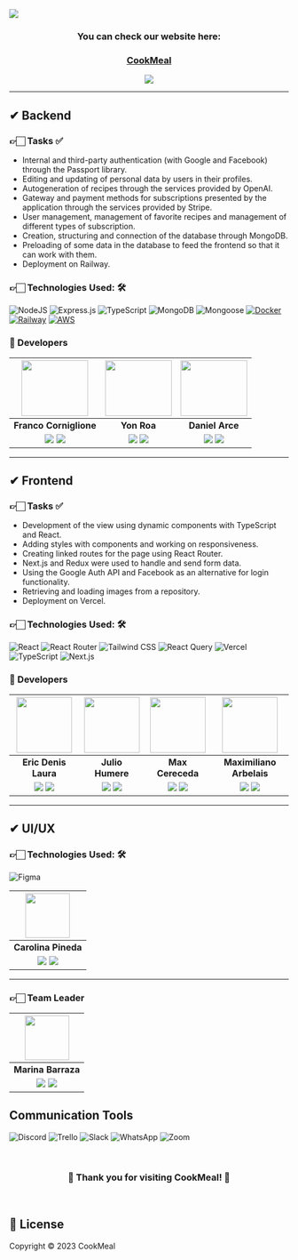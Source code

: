 <img align="center" src="https://i.ibb.co/qDRy7pQ/cookmela.png">

<h3 align="center"><b>You can check our website here:</b></h3>
<h3 align="center"><a href="https://cookmeal.vercel.app/" target="_blank" rel="noopener noreferrer">CookMeal</a></h3>
<p align="center">
  <a href="https://www.canva.com/design/DAFlPX9js9I/FjHwik7wENEGwWTAmOq8QQ/watch?utm_content=DAFlPX9js9I&utm_campaign=designshare&utm_medium=link&utm_source=publishsharelink" target="_blank" rel="noopener noreferrer">
    <img src="https://img.shields.io/badge/Watch%20Video-00C4CC?style=for-the-badge&logo=Canva&logoColor=FFFFFF"/>
  </a>
</p>

<hr/>

## ✔ Backend
### 👉🏻 Tasks ✅

- Internal and third-party authentication (with Google and Facebook) through the Passport library.
- Editing and updating of personal data by users in their profiles.
- Autogeneration of recipes through the services provided by OpenAI.
- Gateway and payment methods for subscriptions presented by the application through the services provided by Stripe.
- User management, management of favorite recipes and management of different types of subscription.
- Creation, structuring and connection of the database through MongoDB.
- Preloading of some data in the database to feed the frontend so that it can work with them.
- Deployment on Railway.

### 👉🏻 Technologies Used: 🛠️

![NodeJS](https://img.shields.io/badge/Node.js-6DA55F?style=for-the-badge&logo=Node.js&logoColor=white) ![Express.js](https://img.shields.io/badge/Express.js-%23404d59.svg?style=for-the-badge&logo=Express&logoColor=%2361DAFB) ![TypeScript](https://img.shields.io/badge/TypeScript-blue.svg?style=for-the-badge&logo=TypeScript&logoColor=white) ![MongoDB](https://img.shields.io/badge/MongoDB-%234ea94b.svg?style=for-the-badge&logo=MongoDB&logoColor=white) ![Mongoose](https://img.shields.io/badge/Mongoose-%2320232a.svg?style=for-the-badge&logo=Mongoose&logoColor=%%2361DAFB) [![Docker](https://img.shields.io/badge/Docker-%232496ED.svg?style=for-the-badge&logo=Docker&logoColor=white)](https://www.docker.com/) [![Railway](https://img.shields.io/badge/Railway-%23000000.svg?style=for-the-badge&logo=Railway&logoColor=white)](https://railway.app/) [![AWS](https://img.shields.io/badge/AWS-%23FF9900.svg?style=for-the-badge&logo=Amazon%20AWS&logoColor=white)](https://aws.amazon.com/)

### 🤝 Developers

| <img src="https://avatars.githubusercontent.com/u/89218100?v=4" width=120 height=100>| <img src="https://avatars.githubusercontent.com/u/91107387?v=4" width=120 height=100>| <img src="https://avatars.githubusercontent.com/u/112012487?v=4" width=120 height=100> | 
|:-:|:-:|:-:|
| **Franco Corniglione** | **Yon Roa** | **Daniel Arce** | 
| <a href="https://github.com/Francormin"><img src="https://img.shields.io/badge/github-%23121011.svg?&style=for-the-badge&logo=github&logoColor=white"/></a> <a href="https://www.linkedin.com/in/franco-corniglione/"><img src="https://img.shields.io/badge/linkedin%20-%230077B5.svg?&style=for-the-badge&logo=linkedin&logoColor=white"/></a> | <a href="https://github.com/yonroa"><img src="https://img.shields.io/badge/github-%23121011.svg?&style=for-the-badge&logo=github&logoColor=white"/></a> <a href="https://www.linkedin.com/in/yompa/"><img src="https://img.shields.io/badge/linkedin%20-%230077B5.svg?&style=for-the-badge&logo=linkedin&logoColor=white"/></a> | <a href="https://github.com/ArceDaniel"><img src="https://img.shields.io/badge/github-%23121011.svg?&style=for-the-badge&logo=github&logoColor=white"/></a> <a href="https://www.linkedin.com/in/jonathandanielarce/"><img src="https://img.shields.io/badge/linkedin%20-%230077B5.svg?&style=for-the-badge&logo=linkedin&logoColor=white"/></a> | 

<hr/>

## ✔ Frontend

### 👉🏻 Tasks ✅

- Development of the view using dynamic components with TypeScript and React.
- Adding styles with components and working on responsiveness.
- Creating linked routes for the page using React Router.
- Next.js and Redux were used to handle and send form data.
- Using the Google Auth API and Facebook as an alternative for login functionality.
- Retrieving and loading images from a repository.
- Deployment on Vercel.

### 👉🏻 Technologies Used: 🛠️
![React](https://img.shields.io/badge/React-149eca?style=for-the-badge&logo=react&logoColor=fff)  ![React Router](https://img.shields.io/badge/React_Router-000?style=for-the-badge&logo=reactrouter&logoColor=fff) ![Tailwind CSS](https://img.shields.io/badge/Tailwind%20CSS-38b2ac?style=for-the-badge&logo=tailwind-css&logoColor=white) ![React Query](https://img.shields.io/badge/React%20Query-ff4154?style=for-the-badge&logo=react&logoColor=white) ![Vercel](https://img.shields.io/badge/vercel%20-%23000000.svg?&style=for-the-badge&logo=vercel&logoColor=white) ![TypeScript](https://img.shields.io/badge/TypeScript-007ACC?style=for-the-badge&logo=typescript&logoColor=white) ![Next.js](https://img.shields.io/badge/Next.js-000000?style=for-the-badge&logo=next.js&logoColor=white) 


### 🤝 Developers
| <img src="https://avatars.githubusercontent.com/u/108999458?v=4" width=100> | <img src="https://avatars.githubusercontent.com/u/92033293?v=4" width=100> | <img src="https://avatars.githubusercontent.com/u/120438097?v=4" width=100> | <img src="https://avatars.githubusercontent.com/u/105481641?v=4" width=100> |
|:-:|:-:|:-:|:-:|
| **Eric Denis Laura** | **Julio Humere** | **Max Cereceda** | **Maximiliano Arbelais** |
| <a href="https://github.com/recover1988"><img src="https://img.shields.io/badge/github-%23121011.svg?&style=for-the-badge&logo=github&logoColor=white"/></a> <a href="https://www.linkedin.com/in/eric-denis-laura-isnado/"><img src="https://img.shields.io/badge/linkedin%20-%230077B5.svg?&style=for-the-badge&logo=linkedin&logoColor=white"/></a> | <a href="https://github.com/Julihumere"><img src="https://img.shields.io/badge/github-%23121011.svg?&style=for-the-badge&logo=github&logoColor=white"/></a> <a href="https://www.linkedin.com/in/juli-humere/"><img src="https://img.shields.io/badge/linkedin%20-%230077B5.svg?&style=for-the-badge&logo=linkedin&logoColor=white"/></a> | <a href="https://github.com/cereceda1991"><img src="https://img.shields.io/badge/github-%23121011.svg?&style=for-the-badge&logo=github&logoColor=white"/></a> <a href="https://www.linkedin.com/in/maxcereceda/"><img src="https://img.shields.io/badge/linkedin%20-%230077B5.svg?&style=for-the-badge&logo=linkedin&logoColor=white"/></a> | <a href="https://github.com/arbelais"><img src="https://img.shields.io/badge/github-%23121011.svg?&style=for-the-badge&logo=github&logoColor=white"/></a> <a href="https://www.linkedin.com/in/arbelaism/"><img src="https://img.shields.io/badge/linkedin%20-%230077B5.svg?&style=for-the-badge&logo=linkedin&logoColor=white"/></a> |

<hr/>

## ✔ UI/UX

### 👉🏻 Technologies Used: 🛠️

![Figma](https://img.shields.io/badge/Figma-%23F24E1E.svg?style=for-the-badge&logo=Figma&logoColor=white) 

| <img src="https://ca.slack-edge.com/T032Y55Q6VC-U054DFHTRGX-2569241912cb-512" width=80>|
|:-:|
| **Carolina Pineda**|
| <a href=""><img src="https://img.shields.io/badge/Behance-%2320232a.svg?style=for-the-badge&logo=Behance&logoColor=%%2361DAFB"/></a> <a href=""><img src="https://img.shields.io/badge/linkedin%20-%230077B5.svg?&style=for-the-badge&logo=linkedin&logoColor=white"/></a> ||

<hr>

### 👉🏻 Team Leader


| <img src="https://ca.slack-edge.com/T032Y55Q6VC-U04SNMN22MA-f189f6f2ea7b-512" width=80/>|
|:-:|
| **Marina Barraza** |
| <a href=""><img src="https://img.shields.io/badge/Behance-%2320232a.svg?style=for-the-badge&logo=Behance&logoColor=%%2361DAFB"/></a> <a href=""><img src="https://img.shields.io/badge/linkedin%20-%230077B5.svg?&style=for-the-badge&logo=linkedin&logoColor=white"/></a> ||

## Communication Tools 

![Discord](https://img.shields.io/badge/Discord-5865F2?style=for-the-badge&logo=Discord&logoColor=fff) ![Trello](https://img.shields.io/badge/Trello-095ED8?style=for-the-badge&logo=Trello&logoColor=fff) ![Slack](https://img.shields.io/badge/Slack-%234A154B?style=for-the-badge&logo=Slack&logoColor=white) ![WhatsApp](https://img.shields.io/badge/WhatsApp-25D366?style=for-the-badge&logo=WhatsApp&logoColor=fff)  ![Zoom](https://img.shields.io/badge/Zoom-2D8CFF?style=for-the-badge&logo=Zoom&logoColor=fff)

<br/>

<h3 align="center"><b>🎉 Thank you for visiting CookMeal! 🎉</b></h3>

<br/>

## 📜 License

Copyright © 2023 CookMeal
